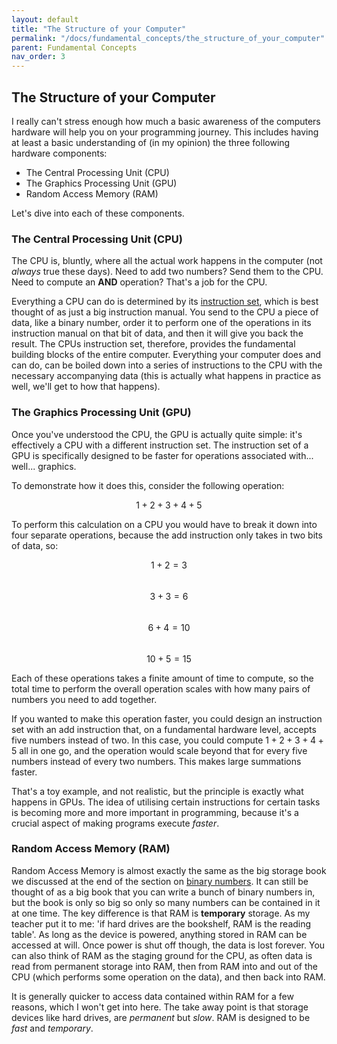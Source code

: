 ```yaml
---
layout: default
title: "The Structure of your Computer"
permalink: "/docs/fundamental_concepts/the_structure_of_your_computer"
parent: Fundamental Concepts
nav_order: 3
---
```


## The Structure of your Computer
I really can't stress enough how much a basic awareness of the computers hardware will help you on your programming journey. This includes having at least a basic understanding of (in my opinion) the three following hardware components:

- The Central Processing Unit (CPU)
- The Graphics Processing Unit (GPU)
- Random Access Memory (RAM)

Let's dive into each of these components.

### The Central Processing Unit (CPU)
The CPU is, bluntly, where all the actual work happens in the computer (not _always_ true these days). Need to add two numbers? Send them to the CPU. Need to compute an __AND__ operation? That's a job for the CPU.

Everything a CPU can do is determined by its [instruction set](https://en.wikipedia.org/wiki/Instruction_set_architecture), which is best thought of as just a big instruction manual. You send to the CPU a piece of data, like a binary number, order it to perform one of the operations in its instruction manual on that bit of data, and then it will give you back the result. The CPUs instruction set, therefore, provides the fundamental building blocks of the entire computer. Everything your computer does and can do, can be boiled down into a series of instructions to the CPU with the necessary accompanying data (this is actually what happens in practice as well, we'll get to how that happens).

### The Graphics Processing Unit (GPU)
Once you've understood the CPU, the GPU is actually quite simple: it's effectively a CPU with a different instruction set. The instruction set of a GPU is specifically designed to be faster for operations associated with... well... graphics.

To demonstrate how it does this, consider the following operation:

$$1 + 2 + 3 + 4 + 5$$

To perform this calculation on a CPU you would have to break it down into four separate operations, because the add instruction only takes in two bits of data, so:

$$1 + 2 = 3$$\
$$3 + 3 = 6$$\
$$6 + 4 = 10$$\
$$10 + 5 = 15$$

Each of these operations takes a finite amount of time to compute, so the total time to perform the overall operation scales with how many pairs of numbers you need to add together.

If you wanted to make this operation faster, you could design an instruction set with an add instruction that, on a fundamental hardware level, accepts five numbers instead of two. In this case, you could compute $1 + 2 + 3 + 4 + 5$ all in one go, and the operation would scale beyond that for every five numbers instead of every two numbers. This makes large summations faster.

That's a toy example, and not realistic, but the principle is exactly what happens in GPUs. The idea of utilising certain instructions for certain tasks is becoming more and more important in programming, because it's a crucial aspect of making programs execute *faster*.

### Random Access Memory (RAM)
Random Access Memory is almost exactly the same as the big storage book we discussed at the end of the section on [binary numbers](./binary_numbers). It can still be thought of as a big book that you can write a bunch of binary numbers in, but the book is only so big so only so many numbers can be contained in it at one time. The key difference is that RAM is __temporary__ storage. As my teacher put it to me: 'if hard drives are the bookshelf, RAM is the reading table'. As long as the device is powered, anything stored in RAM can be accessed at will. Once power is shut off though, the data is lost forever. You can also think of RAM as the staging ground for the CPU, as often data is read from permanent storage into RAM, then from RAM into and out of the CPU (which performs some operation on the data), and then back into RAM.

It is generally quicker to access data contained within RAM for a few reasons, which I won't get into here. The take away point is that storage devices like hard drives, are _permanent_ but _slow_. RAM is designed to be _fast_ and _temporary_.
